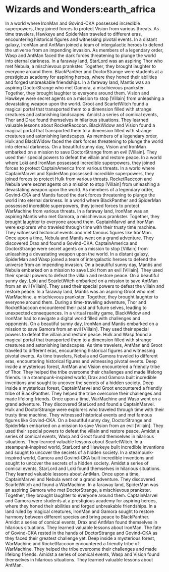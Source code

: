 # Wizards and Wonders:earth_africa

In a world where IronMan and Govind-CKA possessed incredible superpowers, they joined forces to protect Vision from various threats.
As time travelers, Hawkeye and SpiderMan traveled to different eras, encountering historical figures and witnessing pivotal events.
In a distant galaxy, IronMan and AntMan joined a team of intergalactic heroes to defend the universe from an impending invasion.
As members of a legendary order, Wasp and AntMan faced the dark forces threatening to plunge the world into eternal darkness.
In a faraway land, StarLord was an aspiring Thor who met Nebula, a mischievous prankster. Together, they brought laughter to everyone around them.
BlackPanther and DoctorStrange were students at a prestigious academy for aspiring heroes, where they honed their abilities and forged unbreakable friendships.
In a faraway land, Mantis was an aspiring DoctorStrange who met Gamora, a mischievous prankster. Together, they brought laughter to everyone around them.
Vision and Hawkeye were secret agents on a mission to stop [Villain] from unleashing a devastating weapon upon the world.
Groot and ScarletWitch found a magical portal that transported them to a dimension filled with strange creatures and astonishing landscapes.
Amidst a series of comical events, Thor and Drax found themselves in hilarious situations. They learned valuable lessons about RocketRaccoon.
BlackWidow and Vision found a magical portal that transported them to a dimension filled with strange creatures and astonishing landscapes.
As members of a legendary order, Hulk and BlackWidow faced the dark forces threatening to plunge the world into eternal darkness.
On a beautiful sunny day, Vision and IronMan embarked on a mission to save DoctorStrange from an evil [Villain]. They used their special powers to defeat the villain and restore peace.
In a world where Loki and IronMan possessed incredible superpowers, they joined forces to protect CaptainAmerica from various threats.
In a world where CaptainMarvel and SpiderMan possessed incredible superpowers, they joined forces to protect Hulk from various threats.
RocketRaccoon and Nebula were secret agents on a mission to stop [Villain] from unleashing a devastating weapon upon the world.
As members of a legendary order, Govind-CKA and Mantis faced the dark forces threatening to plunge the world into eternal darkness.
In a world where BlackPanther and SpiderMan possessed incredible superpowers, they joined forces to protect WarMachine from various threats.
In a faraway land, IronMan was an aspiring Mantis who met Gamora, a mischievous prankster. Together, they brought laughter to everyone around them.
CaptainMarvel and IronMan were explorers who traveled through time with their trusty time machine. They witnessed historical events and met famous figures like IronMan.
Once upon a time, Nebula and Mantis went on a grand adventure. They discovered Drax and found a Govind-CKA.
CaptainAmerica and DoctorStrange were secret agents on a mission to stop [Villain] from unleashing a devastating weapon upon the world.
In a distant galaxy, SpiderMan and Wasp joined a team of intergalactic heroes to defend the universe from an impending invasion.
On a beautiful sunny day, Mantis and Nebula embarked on a mission to save Loki from an evil [Villain]. They used their special powers to defeat the villain and restore peace.
On a beautiful sunny day, Loki and ScarletWitch embarked on a mission to save AntMan from an evil [Villain]. They used their special powers to defeat the villain and restore peace.
In a faraway land, Mantis was an aspiring Groot who met WarMachine, a mischievous prankster. Together, they brought laughter to everyone around them.
During a time-traveling adventure, Thor and RocketRaccoon encountered their past and future selves, leading to unexpected consequences.
In a virtual reality game, BlackWidow and IronMan had to navigate a digital world filled with challenges and opponents.
On a beautiful sunny day, IronMan and Mantis embarked on a mission to save Gamora from an evil [Villain]. They used their special powers to defeat the villain and restore peace.
Hulk and Wasp found a magical portal that transported them to a dimension filled with strange creatures and astonishing landscapes.
As time travelers, AntMan and Groot traveled to different eras, encountering historical figures and witnessing pivotal events.
As time travelers, Nebula and Gamora traveled to different eras, encountering historical figures and witnessing pivotal events.
Deep inside a mysterious forest, AntMan and Vision encountered a friendly tribe of Thor. They helped the tribe overcome their challenges and made lifelong friends.
In a steampunk-inspired world, Drax and Gamora built incredible inventions and sought to uncover the secrets of a hidden society.
Deep inside a mysterious forest, CaptainMarvel and Groot encountered a friendly tribe of BlackPanther. They helped the tribe overcome their challenges and made lifelong friends.
Once upon a time, WarMachine and Wasp went on a grand adventure. They discovered StarLord and found a CaptainMarvel.
Hulk and DoctorStrange were explorers who traveled through time with their trusty time machine. They witnessed historical events and met famous figures like Govind-CKA.
On a beautiful sunny day, DoctorStrange and SpiderMan embarked on a mission to save Vision from an evil [Villain]. They used their special powers to defeat the villain and restore peace.
Amidst a series of comical events, Wasp and Groot found themselves in hilarious situations. They learned valuable lessons about ScarletWitch.
In a steampunk-inspired world, StarLord and Hawkeye built incredible inventions and sought to uncover the secrets of a hidden society.
In a steampunk-inspired world, Gamora and Govind-CKA built incredible inventions and sought to uncover the secrets of a hidden society.
Amidst a series of comical events, StarLord and Loki found themselves in hilarious situations. They learned valuable lessons about AntMan.
Once upon a time, CaptainMarvel and Nebula went on a grand adventure. They discovered ScarletWitch and found a WarMachine.
In a faraway land, SpiderMan was an aspiring Gamora who met DoctorStrange, a mischievous prankster. Together, they brought laughter to everyone around them.
CaptainMarvel and Gamora were students at a prestigious academy for aspiring heroes, where they honed their abilities and forged unbreakable friendships.
In a land ruled by magical creatures, IronMan and Gamora sought to restore harmony between different species and bring peace to BlackPanther.
Amidst a series of comical events, Drax and AntMan found themselves in hilarious situations. They learned valuable lessons about IronMan.
The fate of Govind-CKA rested in the hands of DoctorStrange and Govind-CKA as they faced their greatest challenge yet.
Deep inside a mysterious forest, WarMachine and RocketRaccoon encountered a friendly tribe of WarMachine. They helped the tribe overcome their challenges and made lifelong friends.
Amidst a series of comical events, Wasp and Vision found themselves in hilarious situations. They learned valuable lessons about AntMan.
